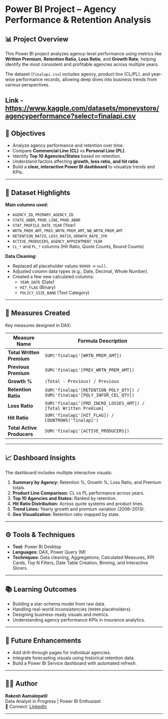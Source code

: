 # Power BI Project – Agency Performance & Retention Analysis

## 📊 Project Overview
This Power BI project analyzes agency-level performance using metrics like **Written Premium**, **Retention Ratio**, **Loss Ratio**, and **Growth Rate**, helping identify the most consistent and profitable agencies across multiple years.

The dataset (`finalapi.csv`) includes agency, product line (CL/PL), and year-wise performance records, allowing deep dives into business trends from various perspectives.

Link - https://www.kaggle.com/datasets/moneystore/agencyperformance?select=finalapi.csv
---

## 🎯 Objectives
- Analyze agency performance and retention over time.
- Compare **Commercial Line (CL)** vs **Personal Line (PL)**.
- Identify **Top 10 Agencies/States** based on retention.
- Understand factors affecting **growth, loss ratio, and hit ratio**.
- Build a **clear, interactive Power BI dashboard** to visualize trends and KPIs.

---

## 🧩 Dataset Highlights
**Main columns used:**
- `AGENCY_ID`, `PRIMARY_AGENCY_ID`
- `STATE_ABBR`, `PROD_LINE`, `PROD_ABBR`
- `STAT_PROFILE_DATE_YEAR` (Year)
- `WRTN_PREM_AMT`, `PREV_WRTN_PREM_AMT`, `NB_WRTN_PREM_AMT`
- `RETENTION_RATIO`, `LOSS_RATIO`, `GROWTH_RATE_3YR`
- `ACTIVE_PRODUCERS`, `AGENCY_APPOINTMENT_YEAR`
- `CL_*` and `PL_*` columns (Hit Ratio, Quote Counts, Bound Counts)

**Data Cleaning:**
- Replaced all placeholder values `99999` → `null`.
- Adjusted column data types (e.g., Date, Decimal, Whole Number).
- Created a few new calculated columns:
  - `YEAR_DATE` (Date)
  - `HIT_FLAG` (Binary)
  - `POLICY_SIZE_BAND` (Text Category)

---

## 🧮 Measures Created
Key measures designed in DAX:

| Measure Name | Formula Description |
|---------------|---------------------|
| **Total Written Premium** | `SUM('finalapi'[WRTN_PREM_AMT])` |
| **Previous Premium** | `SUM('finalapi'[PREV_WRTN_PREM_AMT])` |
| **Growth %** | `(Total - Previous) / Previous` |
| **Retention Ratio** | `SUM('finalapi'[RETENTION_POLY_QTY]) / SUM('finalapi'[POLY_INFOR_CEL_QTY])` |
| **Loss Ratio** | `SUM('finalapi'[PRD_INCRD_LOSSES_AMT]) / [Total Written Premium]` |
| **Hit Ratio** | `SUM('finalapi'[HIT_FLAG]) / COUNTROWS('finalapi')` |
| **Total Active Producers** | `SUM('finalapi'[ACTIVE_PRODUCERS])` |

---

## 📈 Dashboard Insights
The dashboard includes multiple interactive visuals:
1. **Summary by Agency:** Retention %, Growth %, Loss Ratio, and Premium totals.
2. **Product Line Comparison:** CL vs PL performance across years.
3. **Top 10 Agencies and States:** Ranked by retention.
4. **Hit Ratio Distribution:** Across quote systems and product lines.
5. **Trend Lines:** Yearly growth and premium variation (2006–2013).
6. **Geo Visualization:** Retention ratio mapped by state.

---

## ⚙️ Tools & Techniques
- **Tool:** Power BI Desktop  
- **Languages:** DAX, Power Query (M)  
- **Techniques:** Data cleaning, Aggregations, Calculated Measures, KPI Cards, Top N Filters, Date Table Creation, Binning, and Interactive Slicers.  

---

## 📚 Learning Outcomes
- Building a star-schema model from raw data.
- Handling real-world inconsistencies (`99999` placeholders).
- Designing business-ready visuals and metrics.
- Understanding agency performance KPIs in insurance analytics.

---

## 🧠 Future Enhancements
- Add drill-through pages for individual agencies.
- Integrate forecasting visuals using historical retention data.
- Build a Power BI Service dashboard with automated refresh.

---

## 👨‍💻 Author
**Rakesh Aamalepatil**  
Data Analyst in Progress | Power BI Enthusiast  
📧 Connect: [LinkedIn](https://www.linkedin.com/in/rakeshaamalepatil)

---
